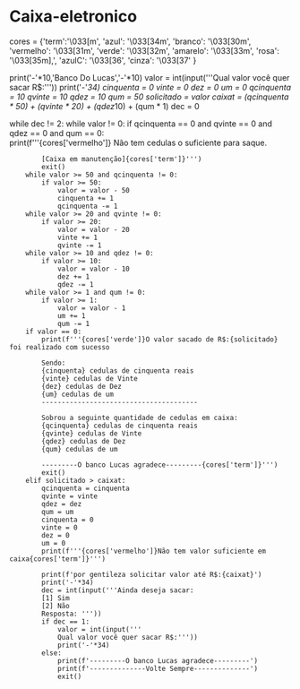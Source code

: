 # Caixa-eletronico


cores = {'term':'\033[m', 
        'azul': '\033[34m',
        'branco': '\033[30m',
        'vermelho': '\033[31m',
        'verde': '\033[32m',
        'amarelo': '\033[33m',
        'rosa': '\033[35m],',
        'azulC': '\033[36',
        'cinza': '\033[37' }

print('-'*10,'Banco Do Lucas','-'*10)
valor = int(input('''Qual valor você quer sacar R$:'''))
print('-'*34)
cinquenta = 0
vinte = 0
dez = 0
um = 0
qcinquenta = 10
qvinte = 10
qdez = 10
qum = 50
solicitado = valor
caixat = (qcinquenta * 50) + (qvinte * 20) + (qdez*10) + (qum * 1) 
dec = 0

while dec != 2:
    while valor != 0: 
        if qcinquenta == 0 and qvinte == 0 and qdez == 0 and qum == 0:      
            print(f'''{cores['vermelho']} Não tem cedulas o suficiente para saque.

            [Caixa em manutenção]{cores['term']}''')
            exit()
        while valor >= 50 and qcinquenta != 0:
            if valor >= 50:
                valor = valor - 50
                cinquenta += 1 
                qcinquenta -= 1        
        while valor >= 20 and qvinte != 0:
            if valor >= 20:
                valor = valor - 20
                vinte += 1
                qvinte -= 1 
        while valor >= 10 and qdez != 0:
            if valor >= 10:
                valor = valor - 10
                dez += 1
                qdez -= 1 
        while valor >= 1 and qum != 0:
            if valor >= 1:
                valor = valor - 1
                um += 1
                qum -= 1 
        if valor == 0:
            print(f'''{cores['verde']}O valor sacado de R$:{solicitado} foi realizado com sucesso

            Sendo:
            {cinquenta} cedulas de cinquenta reais
            {vinte} cedulas de Vinte 
            {dez} cedulas de Dez
            {um} cedulas de um
            ---------------------------------------
            
            Sobrou a seguinte quantidade de cedulas em caixa:
            {qcinquenta} cedulas de cinquenta reais
            {qvinte} cedulas de Vinte 
            {qdez} cedulas de Dez
            {qum} cedulas de um
            
            ---------O banco Lucas agradece---------{cores['term']}''')
            exit()     
        elif solicitado > caixat: 
            qcinquenta = cinquenta
            qvinte = vinte
            qdez = dez
            qum = um
            cinquenta = 0
            vinte = 0
            dez = 0
            um = 0
            print(f'''{cores['vermelho']}Não tem valor suficiente em caixa{cores['term']}''')

            print(f'por gentileza solicitar valor até R$:{caixat}')
            print('-'*34)
            dec = int(input('''Ainda deseja sacar: 
            [1] Sim
            [2] Não
            Resposta: '''))   
            if dec == 1:
                valor = int(input('''
                Qual valor você quer sacar R$:'''))
                print('-'*34)
            else:
                print(f'---------O banco Lucas agradece---------')   
                print(f'--------------Volte Sempre--------------') 
                exit()           
